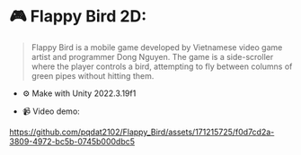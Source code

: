 # 🎮 Flappy Bird 2D:

> Flappy Bird is a mobile game developed by Vietnamese video game artist and programmer Dong Nguyen. The game is a side-scroller where the player controls a bird, attempting to fly between columns of green pipes without hitting them. 

- ⚙️ Make with Unity 2022.3.19f1
  
- 📹 Video demo:

https://github.com/pqdat2102/Flappy_Bird/assets/171215725/f0d7cd2a-3809-4972-bc5b-0745b000dbc5


